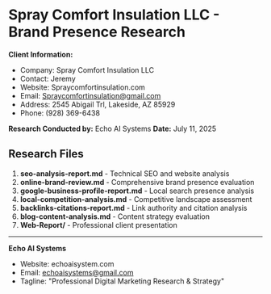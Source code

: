# Spray Comfort Insulation LLC - Brand Presence Research

**Client Information:**
- Company: Spray Comfort Insulation LLC
- Contact: Jeremy
- Website: Spraycomfortinsulation.com
- Email: Spraycomfortinsulation@gmail.com
- Address: 2545 Abigail Trl, Lakeside, AZ 85929
- Phone: (928) 369-6438

**Research Conducted by:** Echo AI Systems
**Date:** July 11, 2025

## Research Files

1. **seo-analysis-report.md** - Technical SEO and website analysis
2. **online-brand-review.md** - Comprehensive brand presence evaluation
3. **google-business-profile-report.md** - Local search presence analysis
4. **local-competition-analysis.md** - Competitive landscape assessment
5. **backlinks-citations-report.md** - Link authority and citation analysis
6. **blog-content-analysis.md** - Content strategy evaluation
7. **Web-Report/** - Professional client presentation

---

**Echo AI Systems**
- Website: echoaisystem.com
- Email: echoaisystems@gmail.com
- Tagline: "Professional Digital Marketing Research & Strategy"